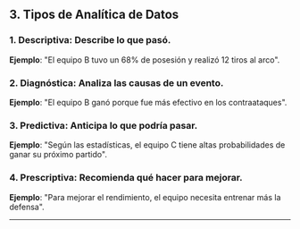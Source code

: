 ## 3. Tipos de Analítica de Datos

### 1. **Descriptiva**: Describe lo que pasó.  
   **Ejemplo**: "El equipo B tuvo un 68% de posesión y realizó 12 tiros al arco".

### 2. **Diagnóstica**: Analiza las causas de un evento.  
   **Ejemplo**: "El equipo B ganó porque fue más efectivo en los contraataques".

### 3. **Predictiva**: Anticipa lo que podría pasar.  
   **Ejemplo**: "Según las estadísticas, el equipo C tiene altas probabilidades de ganar su próximo partido".

### 4. **Prescriptiva**: Recomienda qué hacer para mejorar.  
   **Ejemplo**: "Para mejorar el rendimiento, el equipo necesita entrenar más la defensa".

   ---